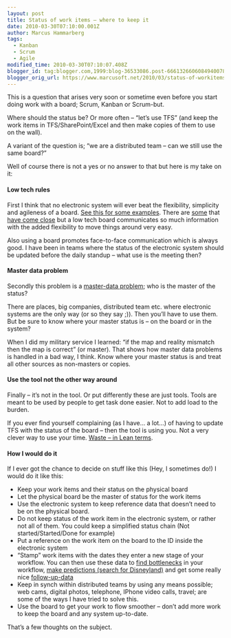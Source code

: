 ```yaml
---
layout: post
title: Status of work items – where to keep it
date: 2010-03-30T07:10:00.001Z
author: Marcus Hammarberg
tags:
  - Kanban
  - Scrum
  - Agile
modified_time: 2010-03-30T07:10:07.408Z
blogger_id: tag:blogger.com,1999:blog-36533086.post-6661326606084940078
blogger_orig_url: https://www.marcusoft.net/2010/03/status-of-workitems-where-to-keep-it.html
---
```


This is a question that arises very soon or sometime even before you start doing work with a board; Scrum, Kanban or Scrum-but.

Where should the status be? Or more often – “let’s use TFS” (and keep the work items in TFS/SharePoint/Excel and then make copies of them to use on the wall).

A variant of the question is; “we are a distributed team – can we still use the same board?”

Well of course there is not a yes or no answer to that but here is my take on it:

#### Low tech rules

First I think that no electronic system will ever beat the flexibility, simplicity and agileness of a board. <a href="https://www.marcusoft.net/2010/03/practical-kanban-some-kanban-boards-in.html" target="_blank">See this for some examples</a>. There are <a href="http://agilezen.com/" target="_blank">some</a> that <a href="https://www.marcusoft.net/2009/08/task-board-for-team-system-finally.html" target="_blank">have come close</a> but a low tech board communicates so much information with the added flexibility to move things around very easy.

Also using a board promotes face-to-face communication which is always good. I have been in teams where the status of the electronic system should be updated before the daily standup – what use is the meeting then?

#### Master data problem

Secondly this problem is a <a href="http://en.wikipedia.org/wiki/Master_Data_Management" target="_blank">master-data problem</a>; who is the master of the status?

There are places, big companies, distributed team etc. where electronic systems are the only way (or so they say ;)). Then you’ll have to use them. But be sure to know where your master status is – on the board or in the system?

When I did my military service I learned: “if the map and reality mismatch then the map is correct” (or master). That shows how master data problems is handled in a bad way, I think. Know where your master status is and treat all other sources as non-masters or copies.

#### Use the tool not the other way around

Finally – it’s not in the tool. Or put differently these are just tools. Tools are meant to be used by people to get task done easier. Not to add load to the burden.

If you ever find yourself complaining (as I have… a lot…) of having to update TFS with the status of the board – then the tool is using you. Not a very clever way to use your time. <a href="http://en.wikipedia.org/wiki/Lean_software_development#Eliminate_waste" target="_blank">Waste – in Lean terms</a>.

#### How I would do it

If I ever got the chance to decide on stuff like this (Hey, I sometimes do!) I would do it like this:

- Keep your work items and their status on the physical board
- Let the physical board be the master of status for the work items
- Use the electronic system to keep reference data that doesn’t need to be on the physical board.
- Do not keep status of the work item in the electronic system, or rather not all of them. You could keep a simplified status chain (Not started/Started/Done for example)
- Put a reference on the work item on the board to the ID inside the electronic system
- “Stamp” work items with the dates they enter a new stage of your  workflow. You can then use these data to <a href="http://www.agilemanagement.net/index.php/blog/Detecting_Bottlenecks_in_a_Kanban_System/" target="_blank">find bottlenecks</a> in your workflow, <a href="http://www.agileproductdesign.com/blog/2009/kanban_over_simplified.html" target="_blank">make predictions (search for Disneyland)</a> and get some really nice <a href="http://www.targetprocess.com/blog/2010/02/cumulative-flow-chart-in-kanban-real-usage-example.html" target="_blank">follow-up-data</a>
- Keep in synch within distributed teams by using any means possible; web cams, digital photos, telephone, IPhone video calls, travel; are some of the ways I have tried to solve this.
- Use the board to get your work to flow smoother – don’t add more work to keep the board and any system up-to-date.

That’s a few thoughts on the subject.
